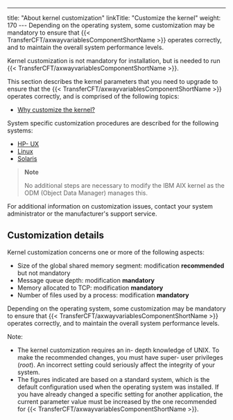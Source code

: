 ---
title: "About kernel customization"
linkTitle: "Customize the kernel"
weight: 170
--- Depending on the operating system, some customization may
be mandatory to ensure that {{< TransferCFT/axwayvariablesComponentShortName  >}} operates correctly, and to maintain
the overall system performance levels.

Kernel customization is not mandatory for installation, but is needed to run {{< TransferCFT/axwayvariablesComponentShortName  >}}.

This section describes the
kernel parameters that you need to upgrade to ensure that the
{{< TransferCFT/axwayvariablesComponentShortName  >}} operates correctly, and is comprised of the following topics:

- [Why
    customize the kernel?](why_customize_the_kernel_)

System specific
customization procedures are described for the following systems:

- [HP- UX](customizing_hp_ux)
- [Linux](customizing_linux)
- [Solaris](customizing_solaris)

> **Note**
>
> No additional steps are necessary to modify the IBM AIX kernel as the ODM (Object Data Manager) manages this.

For additional information on customization issues,
contact your system administrator or the manufacturer's support service.

## Customization details

Kernel customization concerns one or more of the following aspects:

- Size
    of the global shared memory segment: modification **recommended**
    but not mandatory
- Message
    queue depth: modification **mandatory**
- Memory
    allocated to TCP: modification **mandatory**
- Number
    of files used by a process: modification **mandatory**

Depending on the operating system, some customization may
be mandatory to ensure that {{< TransferCFT/axwayvariablesComponentShortName  >}} operates correctly, and to maintain
the overall system performance levels.

Note:

- The kernel customization
    requires an in- depth knowledge of UNIX. To make the recommended changes,
    you must have super- user privileges (*root*). An incorrect setting
    could seriously affect the integrity of your system.
- The figures indicated
    are based on a standard system, which is the default configuration
    used when the operating system was installed. If you have already changed
    a specific setting for another application, the current parameter value
    must be increased by the one recommended for {{< TransferCFT/axwayvariablesComponentShortName >}}.
